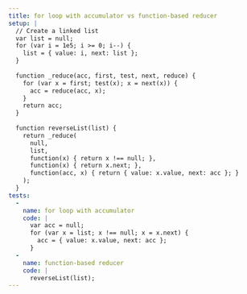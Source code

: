 ```yaml
---
title: for loop with accumulator vs function-based reducer
setup: |
  // Create a linked list
  var list = null;
  for (var i = 1e5; i >= 0; i--) {
    list = { value: i, next: list };
  }
  
  function _reduce(acc, first, test, next, reduce) {
    for (var x = first; test(x); x = next(x)) {
      acc = reduce(acc, x);
    }
    return acc;
  }
  
  function reverseList(list) {
    return _reduce(
      null,
      list,
      function(x) { return x !== null; },
      function(x) { return x.next; },
      function(acc, x) { return { value: x.value, next: acc }; }
    );
  }
tests:
  -
    name: for loop with accumulator
    code: |
      var acc = null;
      for (var x = list; x !== null; x = x.next) {
        acc = { value: x.value, next: acc };
      }
  -
    name: function-based reducer
    code: |
      reverseList(list);
---
```



